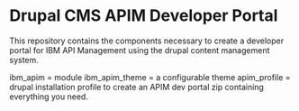 Drupal CMS APIM Developer Portal
================================

This repository contains the components necessary to create a developer portal for IBM API Management 
using the drupal content management system.

ibm_apim = module
ibm_apim_theme = a configurable theme
apim_profile = drupal installation profile to create an APIM dev portal zip containing everything you need.